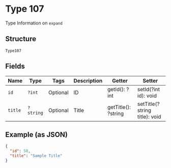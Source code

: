 
# Type 107

Type Information on `expand`

## Structure

`Type107`

## Fields

| Name | Type | Tags | Description | Getter | Setter |
|  --- | --- | --- | --- | --- | --- |
| `id` | `?int` | Optional | ID | getId(): ?int | setId(?int id): void |
| `title` | `?string` | Optional | Title | getTitle(): ?string | setTitle(?string title): void |

## Example (as JSON)

```json
{
  "id": 50,
  "title": "Sample Title"
}
```

